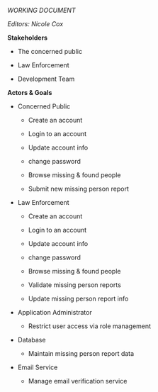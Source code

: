 *WORKING DOCUMENT*

*Editors: Nicole Cox*

**Stakeholders**

-   The concerned public

-   Law Enforcement

-   Development Team

**Actors & Goals**

-   Concerned Public

    -   Create an account

    -   Login to an account

    -   Update account info

    -   change password

    -   Browse missing & found people

    -   Submit new missing person report

-   Law Enforcement

    -   Create an account

    -   Login to an account

    -   Update account info

    -   change password

    -   Browse missing & found people

    -   Validate missing person reports

    -   Update missing person report info

-   Application Administrator

    -   Restrict user access via role management

-   Database

    -   Maintain missing person report data

-   Email Service

    -   Manage email verification service
